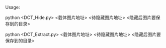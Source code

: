 Usage:

python <DCT_Hide.py> <载体图片地址> <待隐藏图片地址> <隐藏后图片要保存到的目录>

python <DCT_Extract.py> <载体图片地址> <待隐藏图片地址> <隐藏后图片要保存到的目录>
